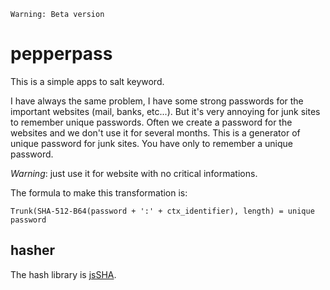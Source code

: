     Warning: Beta version

# pepperpass

This is a simple apps to salt keyword.

I have always the same problem, I have some strong passwords for the important websites (mail, banks, etc...).
But it's very annoying for junk sites to remember unique passwords. Often we create a password for the websites and we don't use it for several months.
This is a generator of unique password for junk sites. You have only to remember a unique password.

*Warning*: just use it for website with no critical informations.

The formula to make this transformation is:

    Trunk(SHA-512-B64(password + ':' + ctx_identifier), length) = unique password

## hasher

The hash library is [jsSHA](https://github.com/Caligatio/jsSHA).
